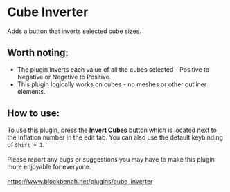 # Cube Inverter
Adds a button that inverts selected cube sizes.
## Worth noting:
- The plugin inverts each value of all the cubes selected - Positive to Negative or Negative to Positive.
- This plugin logically works on cubes - no meshes or other outliner elements.
## How to use:
To use this plugin, press the <b>Invert Cubes</b> button which is located next to the Inflation number in the edit tab. You can also use the default keybinding of `Shift + I`.
<br>
<br>
Please report any bugs or suggestions you may have to make this plugin more enjoyable for everyone.
<br>
<br>
https://www.blockbench.net/plugins/cube_inverter
